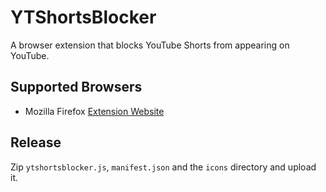 # YTShortsBlocker

A browser extension that blocks YouTube Shorts from appearing on YouTube.

## Supported Browsers

- Mozilla Firefox [Extension Website](https://addons.mozilla.org/de/firefox/addon/ytshortsblocker/)

## Release

Zip `ytshortsblocker.js`, `manifest.json` and the `icons` directory and upload it.
